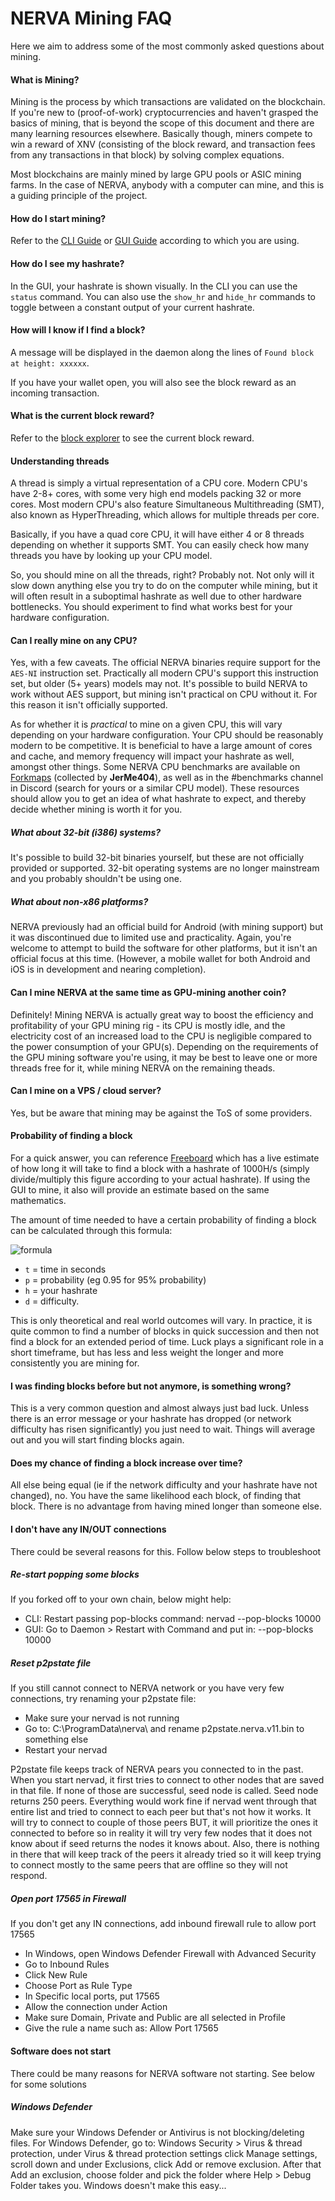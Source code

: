 # NERVA Mining FAQ
Here we aim to address some of the most commonly asked questions about mining.

#### What is Mining?
Mining is the process by which transactions are validated on the blockchain. If you're new to (proof-of-work) cryptocurrencies and haven't grasped the basics of mining, that is beyond the scope of this document and there are many learning resources elsewhere. Basically though, miners compete to win a reward of XNV (consisting of the block reward, and transaction fees from any transactions in that block) by solving complex equations.

Most blockchains are mainly mined by large GPU pools or ASIC mining farms. In the case of NERVA, anybody with a computer can mine, and this is a guiding principle of the project.

#### How do I start mining?
Refer to the [CLI Guide](../cli) or [GUI Guide](../gui) according to which you are using.

#### How do I see my hashrate?
In the GUI, your hashrate is shown visually. In the CLI you can use the `status` command. You can also use the `show_hr` and `hide_hr` commands to toggle between a constant output of your current hashrate.

#### How will I know if I find a block?
A message will be displayed in the daemon along the lines of `Found block at height: xxxxxx`.

If you have your wallet open, you will also see the block reward as an incoming transaction.

#### What is the current block reward?
Refer to the [block explorer][nerva-explorer-link] to see the current block reward.

#### Understanding threads
A thread is simply a virtual representation of a CPU core. Modern CPU's have 2-8+ cores, with some very high end models packing 32 or more cores. Most modern CPU's also feature Simultaneous Multithreading (SMT), also known as HyperThreading, which allows for multiple threads per core.

Basically, if you have a quad core CPU, it will have either 4 or 8 threads depending on whether it supports SMT. You can easily check how many threads you have by looking up your CPU model.

So, you should mine on all the threads, right? Probably not. Not only will it slow down anything else you try to do on the computer while mining, but it will often result in a suboptimal hashrate as well due to other hardware bottlenecks. You should experiment to find what works best for your hardware configuration.

#### Can I really mine on any CPU?
Yes, with a few caveats. The official NERVA binaries require support for the `AES-NI` instruction set. Practically all modern CPU's support this instruction set, but older (5+ years) models may not. It's possible to build NERVA to work without AES support, but mining isn't practical on CPU without it. For this reason it isn't officially supported.

As for whether it is *practical* to mine on a given CPU, this will vary depending on your hardware configuration. Your CPU should be reasonably modern to be competitive. It is beneficial to have a large amount of cores and cache, and memory frequency will impact your hashrate as well, amongst other things. Some NERVA CPU benchmarks are available on [Forkmaps](https://forkmaps.com/#/benchmarks) (collected by **JerMe404**), as well as in the #benchmarks channel in Discord (search for yours or a similar CPU model). These resources should allow you to get an idea of what hashrate to expect, and thereby decide whether mining is worth it for you.

##### What about 32-bit (i386) systems?
It's possible to build 32-bit binaries yourself, but these are not officially provided or supported. 32-bit operating systems are no longer mainstream and you probably shouldn't be using one.

##### What about non-x86 platforms?
NERVA previously had an official build for Android (with mining support) but it was discontinued due to limited use and practicality. Again, you're welcome to attempt to build the software for other platforms, but it isn't an official focus at this time. (However, a mobile wallet for both Android and iOS is in development and nearing completion).

#### Can I mine NERVA at the same time as GPU-mining another coin?
Definitely! Mining NERVA is actually great way to boost the efficiency and profitability of your GPU mining rig - its CPU is mostly idle, and the electricity cost of an increased load to the CPU is negligible compared to the power consumption of your GPU(s). Depending on the requirements of the GPU mining software you're using, it may be best to leave one or more threads free for it, while mining NERVA on the remaining theads.

#### Can I mine on a VPS / cloud server?
Yes, but be aware that mining may be against the ToS of some providers.

#### Probability of finding a block
For a quick answer, you can reference [Freeboard](https://freeboard.io/board/EV5-se) which has a live estimate of how long it will take to find a block with a hashrate of 1000H/s (simply divide/multiply this figure according to your actual hashrate). If using the GUI to mine, it also will provide an estimate based on the same mathematics.

The amount of time needed to have a certain probability of finding a block can be calculated through this formula:

![formula](img/formula.png)

* `t` = time in seconds
* `p` = probability (eg 0.95 for 95% probability)
* `h` = your hashrate
* `d` = difficulty.

This is only theoretical and real world outcomes will vary. In practice, it is quite common to find a number of blocks in quick succession and then not find a block for an extended period of time. Luck plays a significant role in a short timeframe, but has less and less weight the longer and more consistently you are mining for.

#### I was finding blocks before but not anymore, is something wrong?
This is a very common question and almost always just bad luck. Unless there is an error message or your hashrate has dropped (or network difficulty has risen significantly) you just need to wait. Things will average out and you will start finding blocks again.

#### Does my chance of finding a block increase over time?
All else being equal (ie if the network difficulty and your hashrate have not changed), no. You have the same likelihood each block, of finding that block. There is no advantage from having mined longer than someone else.


#### I don't have any IN/OUT connections
There could be several reasons for this. Follow below steps to troubleshoot

##### Re-start popping some blocks 
If you forked off to your own chain, below might help: 
- CLI: Restart passing pop-blocks command: nervad --pop-blocks 10000
- GUI: Go to Daemon > Restart with Command and put in: --pop-blocks 10000 

##### Reset p2pstate file
If you still cannot connect to NERVA network or you have very few connections, try renaming your p2pstate file: 
- Make sure your nervad is not running
- Go to: C:\ProgramData\nerva\ and rename p2pstate.nerva.v11.bin to something else 
- Restart your nervad

P2pstate file keeps track of NERVA pears you connected to in the past. When you start nervad, it first tries to connect to other nodes that are saved in that file. If none of those are successful, seed node is called. Seed node returns 250 peers. Everything would work fine if nervad went through that entire list and tried to connect to each peer but that's not how it works. It will try to connect to couple of those peers BUT, it will prioritize the ones it connected to before so in reality it will try very few nodes that it does not know about if seed returns the nodes it knows about. Also, there is nothing in there that will keep track of the peers it already tried so it will keep trying to connect mostly to the same peers that are offline so they will not respond.

##### Open port 17565 in Firewall
If you don't get any IN connections, add inbound firewall rule to allow port 17565 
- In Windows, open Windows Defender Firewall with Advanced Security
- Go to Inbound Rules
- Click New Rule
- Choose Port as Rule Type
- In Specific local ports, put 17565
- Allow the connection under Action
- Make sure Domain, Private and Public are all selected in Profile
- Give the rule a name such as: Allow Port 17565


#### Software does not start
There could be many reasons for NERVA software not starting. See below for some solutions

##### Windows Defender
Make sure your Windows Defender or Antivirus is not blocking/deleting files. For Windows Defender, go to: Windows Security > Virus & thread protection, under Virus & thread protection settings click Manage settings, scroll down and under Exclusions, click Add or remove exclusion.  After that Add an exclusion, choose folder and pick the folder where Help > Debug Folder takes you.  Windows doesn't make this easy...


<!--Reference links -->
[nerva-explorer-link]: https://explorer.nerva.one/